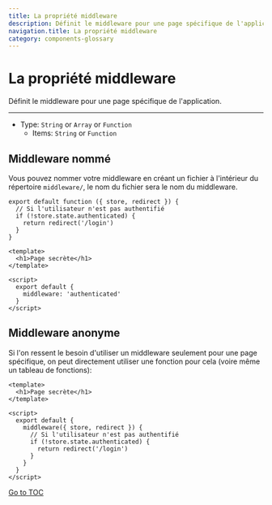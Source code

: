 ```yaml
---
title: La propriété middleware
description: Définit le middleware pour une page spécifique de l'application.
navigation.title: La propriété middleware
category: components-glossary
---
```

# La propriété middleware

Définit le middleware pour une page spécifique de l'application.

---

- Type: `String` or `Array` or `Function`
  - Items: `String` or `Function`

## Middleware nommé

Vous pouvez nommer votre middleware en créant un fichier à l'intérieur du répertoire `middleware/`, le nom du fichier sera le nom du middleware.

```js{}[middleware/authenticated.js]
export default function ({ store, redirect }) {
  // Si l'utilisateur n'est pas authentifié
  if (!store.state.authenticated) {
    return redirect('/login')
  }
}
```

```html{}[pages/secret.vue]
<template>
  <h1>Page secrète</h1>
</template>

<script>
  export default {
    middleware: 'authenticated'
  }
</script>
```

## Middleware anonyme

Si l'on ressent le besoin d'utiliser un middleware seulement pour une page spécifique, on peut directement utiliser une fonction pour cela (voire même un tableau de fonctions):

```html{}[pages/secret.vue]
<template>
  <h1>Page secrète</h1>
</template>

<script>
  export default {
    middleware({ store, redirect }) {
      // Si l'utilisateur n'est pas authentifié
      if (!store.state.authenticated) {
        return redirect('/login')
      }
    }
  }
</script>
```
<span style='float: footnote;'><a href="../index.html#toc">Go to TOC</a></span>
